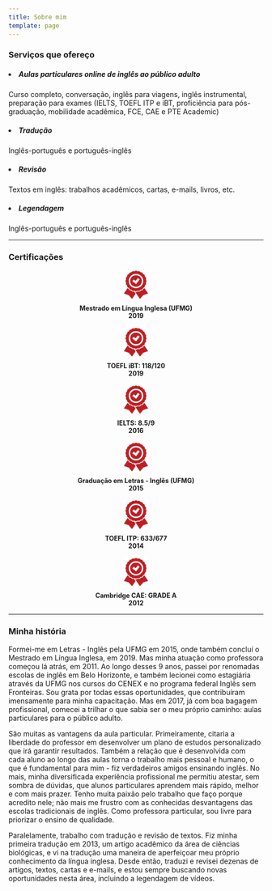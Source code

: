 ```yaml
---
title: Sobre mim
template: page
---
```


### Serviços que ofereço
##### <li> Aulas particulares online de inglês ao público adulto </li>

<div class="paragrafo">Curso completo, conversação, inglês para viagens, inglês instrumental, preparação para exames (IELTS, TOEFL ITP e iBT, proficiência para pós-graduação, mobilidade acadêmica, FCE, CAE e PTE Academic)</div>

##### <li> Tradução </li>

<div class="paragrafo">Inglês-português e português-inglês</div>

##### <li> Revisão </li>

<div class="paragrafo">Textos em inglês: trabalhos acadêmicos, cartas, e-mails, livros, etc.</div>

##### <li> Legendagem </li>

<div class="paragrafo">Inglês-português e português-inglês</div>

<hr/>

### Certificações

<div class="row">
  <div class="col-md-4 col-sm-4 col-6" style="text-align: center">
    <div style="margin-top: 16px; margin-bottom: 8px">
      <img src="images/certificate.png" style="width: 48px" />
    </div>
    <div style="font-weight: bold; font-size: 90%">
      Mestrado em Língua Inglesa (UFMG) <br/>
      2019
    </div>
  </div>

  <div class="col-md-4 col-sm-4 col-6" style="text-align: center">
    <div style="margin-top: 16px; margin-bottom: 8px">
      <img src="images/certificate.png" style="width: 48px" />
    </div>
    <div style="font-weight: bold; font-size: 90%">
      TOEFL iBT: 118/120 <br/>
      2019
    </div>
  </div>

  <div class="col-md-4 col-sm-4 col-6" style="text-align: center">
    <div style="margin-top: 16px; margin-bottom: 8px">
      <img src="images/certificate.png" style="width: 48px" />
    </div>
    <div style="font-weight: bold; font-size: 90%">
      IELTS: 8.5/9 <br/>
      2016
    </div>
  </div>

  <div class="col-md-4 col-sm-4 col-6" style="text-align: center">
    <div style="margin-top: 16px; margin-bottom: 8px">
      <img src="images/certificate.png" style="width: 48px" />
    </div>
    <div style="font-weight: bold; font-size: 90%">
      Graduação em Letras - Inglês (UFMG) <br/>
      2015
    </div>
  </div>

  <div class="col-md-4 col-sm-4 col-6" style="text-align: center">
    <div style="margin-top: 16px; margin-bottom: 8px">
      <img src="images/certificate.png" style="width: 48px" />
    </div>
    <div style="font-weight: bold; font-size: 90%">
      TOEFL ITP: 633/677 <br/>
      2014
    </div>
  </div>

  <div class="col-md-4 col-sm-4 col-6" style="text-align: center">
    <div style="margin-top: 16px; margin-bottom: 8px">
      <img src="images/certificate.png" style="width: 48px" />
    </div>
    <div style="font-weight: bold; font-size: 90%">
      Cambridge CAE: GRADE A <br/>
      2012
    </div>
  </div>
</div>

<hr/>

### Minha história

Formei-me em Letras - Inglês pela UFMG em 2015, onde também concluí o Mestrado em Língua Inglesa, em 2019. Mas minha atuação como professora começou lá atrás, em 2011. Ao longo desses 9 anos, passei por renomadas escolas de inglês em Belo Horizonte, e também lecionei como estagiária através da UFMG nos cursos do CENEX e no programa federal Inglês sem Fronteiras. Sou grata por todas essas oportunidades, que contribuíram imensamente para minha capacitação. Mas em 2017, já com boa bagagem profissional, comecei a trilhar o que sabia ser o meu próprio caminho: aulas particulares para o público adulto.<p/>

São muitas as vantagens da aula particular. Primeiramente, citaria a liberdade do professor em desenvolver um plano de estudos personalizado que irá garantir resultados. Também a relação que é desenvolvida com cada aluno ao longo das aulas torna o trabalho mais pessoal e humano, o que é fundamental para mim - fiz verdadeiros amigos ensinando inglês. No mais, minha diversificada experiência profissional me permitiu atestar, sem sombra de dúvidas, que alunos particulares aprendem mais rápido, melhor e com mais prazer. Tenho muita paixão pelo trabalho que faço porque acredito nele; não mais me frustro com as conhecidas desvantagens das escolas tradicionais de inglês. Como professora particular, sou livre para priorizar o ensino de qualidade.

Paralelamente, trabalho com tradução e revisão de textos. Fiz minha primeira tradução em 2013, um artigo acadêmico da área de ciências biológicas, e vi na tradução uma maneira de aperfeiçoar meu próprio conhecimento da língua inglesa. Desde então, traduzi e revisei dezenas de artigos, textos, cartas e e-mails, e estou sempre buscando novas oportunidades  nesta área, incluindo a legendagem de vídeos.